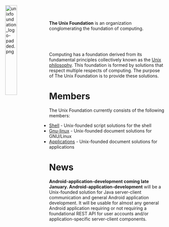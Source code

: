 
<img src='https://raw.githubusercontent.com/unixfoundation/home/images/unixfoundation_logo-padded.png' width='27%' align='left' alt='unixfoundation_logo-padded.png'>
<br><br>

**The Unix Foundation** is an organization conglomerating the foundation of computing.
<br><br><br><br>

Computing has a foundation derived from its fundamental principles collectively known as the [Unix philosophy](http://www.linfo.org/unix_philosophy.html). This foundation is formed by solutions that respect multiple respects of computing. The purpose of The Unix Foundation is to provide these solutions.

# Members

The Unix Foundation currently consists of the following members:

* [Shell](https://github.com/unixfoundation/shell) -  Unix-founded script solutions for the shell
* [Gnu-linux](https://github.com/unixfoundation/gnu-linux) - Unix-founded document solutions for GNU/Linux
* [Applications](https://github.com/unixfoundation/applications) - Unix-founded document solutions for applications

# News

**Android-application-development coming late January. Android-application-development** will be a Unix-founded solution for Java server-client communication and general Android application development. It will be usable for almost any general Android application requiring or not requiring a foundational REST API for user accounts and/or application-specific server-client components.


